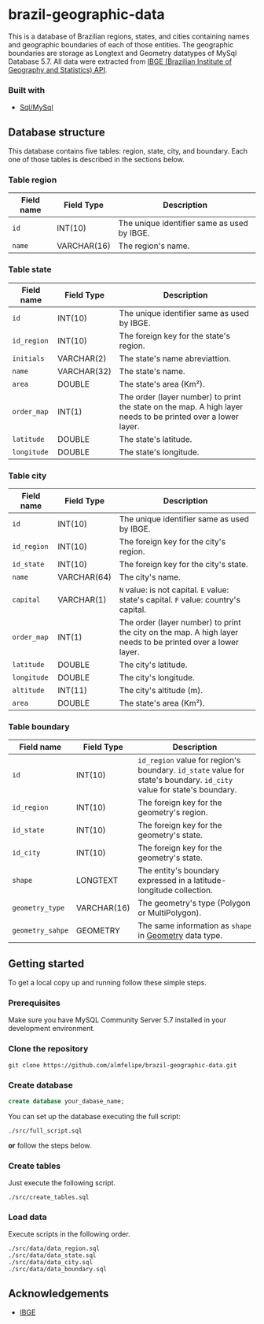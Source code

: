 # brazil-geographic-data
This is a database of Brazilian regions, states, and cities containing names and geographic boundaries of each of those entities. The geographic boundaries are storage as Longtext and Geometry datatypes of MySql Database 5.7. All data were extracted from [IBGE (Brazilian Institute of Geography and Statistics) API](https://servicodados.ibge.gov.br/api/docs/malhas?versao=3).

### Built with
* [Sql/MySql](https://www.mysql.com/)

## Database structure

This database contains five tables: region, state, city, and boundary. Each one of those tables is described in the sections below.

### Table region

| Field name            | Field Type      | Description                                                                                                                  | 
|-----------------------|-----------------|------------------------------------------------------------------------------------------------------------------------------|
| `id`                  | INT(10)         | The unique identifier same as used by IBGE.                                                                                  |
| `name`                | VARCHAR(16)     | The region's name.                                                                                                           |

### Table state

| Field name            | Field Type      | Description                                                                                                                  | 
|-----------------------|-----------------|------------------------------------------------------------------------------------------------------------------------------|
| `id`                  | INT(10)         | The unique identifier same as used by IBGE.                                                                                  |
| `id_region`           | INT(10)         | The foreign key for the state's region.                                                                                      |
| `initials`            | VARCHAR(2)      | The state's name abreviattion.                                                                                               |
| `name`                | VARCHAR(32)     | The state's name.                                                                                                            |
| `area`                | DOUBLE          | The state's area (Km²).                                                                                                      |
| `order_map`           | INT(1)          | The order (layer number) to print the state on the map. A high layer needs to be printed over a lower layer.                 |
| `latitude`            | DOUBLE          | The state's latitude.                                                                                                        |
| `longitude`           | DOUBLE          | The state's longitude.                                                                                                       |

### Table city

| Field name            | Field Type      | Description                                                                                                                  | 
|-----------------------|-----------------|------------------------------------------------------------------------------------------------------------------------------|
| `id`                  | INT(10)         | The unique identifier same as used by IBGE.                                                                                  |
| `id_region`           | INT(10)         | The foreign key for the city's region.                                                                                       |
| `id_state`            | INT(10)         | The foreign key for the city's state.                                                                                        |
| `name`                | VARCHAR(64)     | The city's name.                                                                                                             |
| `capital`             | VARCHAR(1)      | `N` value: is not capital. `E` value: state's capital. `F` value: country's capital.                                         |
| `order_map`           | INT(1)          | The order (layer number) to print the city on the map. A high layer needs to be printed over a lower layer.                  |
| `latitude`            | DOUBLE          | The city's latitude.                                                                                                         |
| `longitude`           | DOUBLE          | The city's longitude.                                                                                                        |
| `altitude`            | INT(11)         | The city's altitude (m).                                                                                                     |
| `area`                | DOUBLE          | The state's area (Km²).                                                                                                      |


### Table boundary

| Field name            | Field Type      | Description                                                                                                                  | 
|-----------------------|-----------------|------------------------------------------------------------------------------------------------------------------------------|
| `id`                  | INT(10)         | `id_region` value for region's boundary. `id_state` value for state's boundary. `id_city` value for state's boundary.        |
| `id_region`           | INT(10)         | The foreign key for the geometry's region.                                                                                   |
| `id_state`            | INT(10)         | The foreign key for the geometry's state.                                                                                    |
| `id_city`             | INT(10)         | The foreign key for the geometry's state.                                                                                    |
| `shape`               | LONGTEXT        | The entity's boundary expressed in a latitude-longitude collection.                                                          |
| `geometry_type`       | VARCHAR(16)     | The geometry's type (Polygon or MultiPolygon).                                                                               |
| `geometry_sahpe`      | GEOMETRY        | The same information as `shape` in [Geometry](https://dev.mysql.com/doc/refman/5.7/en/spatial-type-overview.html) data type. |

## Getting started

To get a local copy up and running follow these simple steps.

### Prerequisites

Make sure you have MySQL Community Server 5.7 installed in your development environment.

### Clone the repository
```
git clone https://github.com/almfelipe/brazil-geographic-data.git
```

### Create database
```sql
create database your_dabase_name;
```

You can set up the database executing the full script:
```
./src/full_script.sql
```

**or** follow the steps below.

### Create tables

Just execute the following script.

```
./src/create_tables.sql
```

### Load data

Execute scripts in the following order.  

```
./src/data/data_region.sql
./src/data/data_state.sql
./src/data/data_city.sql
./src/data/data_boundary.sql
```

## Acknowledgements
* [IBGE](https://servicodados.ibge.gov.br/api/docs/malhas?versao=3)
